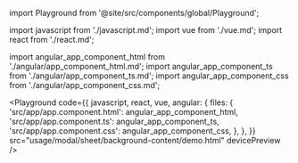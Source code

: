 import Playground from '@site/src/components/global/Playground';

import javascript from './javascript.md';
import vue from './vue.md';
import react from './react.md';

import angular_app_component_html from './angular/app_component_html.md';
import angular_app_component_ts from './angular/app_component_ts.md';
import angular_app_component_css from './angular/app_component_css.md';

<Playground
  code={{
    javascript,
    react,
    vue,
    angular: {
      files: {
        'src/app/app.component.html': angular_app_component_html,
        'src/app/app.component.ts': angular_app_component_ts,
        'src/app/app.component.css': angular_app_component_css,
      },
    },
  }}
  src="usage/modal/sheet/background-content/demo.html"
  devicePreview
/>

